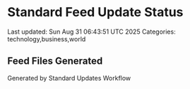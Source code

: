 # Standard Feed Update Status
Last updated: Sun Aug 31 06:43:51 UTC 2025
Categories: technology,business,world

## Feed Files Generated

Generated by Standard Updates Workflow
